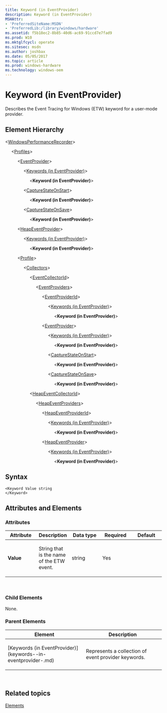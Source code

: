 ```yaml
---
title: Keyword (in EventProvider)
description: Keyword (in EventProvider)
MSHAttr:
- 'PreferredSiteName:MSDN'
- 'PreferredLib:/library/windows/hardware'
ms.assetid: f5b18ec2-8b85-40d6-ac69-91ccd7e7fad9
ms.prod: W10
ms.mktglfcycl: operate
ms.sitesec: msdn
ms.author: joshbax
ms.date: 05/05/2017
ms.topic: article
ms.prod: windows-hardware
ms.technology: windows-oem
---
```


# Keyword (in EventProvider)


Describes the Event Tracing for Windows (ETW) keyword for a user-mode provider.

## Element Hierarchy


&lt;[WindowsPerformanceRecorder](windowsperformancerecorder.md)&gt;

     &lt;[Profiles](profiles.md)&gt;

          &lt;[EventProvider](eventprovider.md)&gt;

               &lt;[Keywords (in EventProvider)](keywords--in-eventprovider-.md)&gt;

                    &lt;**Keyword (in EventProvider)**&gt;

               &lt;[CaptureStateOnStart](capturestateonstart.md)&gt;

                    &lt;**Keyword (in EventProvider)**&gt;

               &lt;[CaptureStateOnSave](capturestateonsave.md)&gt;

                    &lt;**Keyword (in EventProvider)**&gt;

          &lt;[HeapEventProvider](heapeventprovider.md)&gt;

               &lt;[Keywords (in EventProvider)](keywords--in-eventprovider-.md)&gt;

                    &lt;**Keyword (in EventProvider)**&gt;

          &lt;[Profile](profile-wpr.md)&gt;

               &lt;[Collectors](collectors.md)&gt;

                    &lt;[EventCollectorId](eventcollectorid.md)&gt;

                         &lt;[EventProviders](eventproviders.md)&gt;

                              &lt;[EventProviderId](eventproviderid.md)&gt;

                                   &lt;[Keywords (in EventProvider)](keywords--in-eventprovider-.md)&gt;

                                        &lt;**Keyword (in EventProvider)**&gt;

                              &lt;[EventProvider](eventprovider.md)&gt;

                                   &lt;[Keywords (in EventProvider)](keywords--in-eventprovider-.md)&gt;

                                        &lt;**Keyword (in EventProvider)**&gt;

                                   &lt;[CaptureStateOnStart](capturestateonstart.md)&gt;

                                        &lt;**Keyword (in EventProvider)**&gt;

                                   &lt;[CaptureStateOnSave](capturestateonsave.md)&gt;

                                        &lt;**Keyword (in EventProvider)**&gt;

                    &lt;[HeapEventCollectorId](heapeventcollectorid.md)&gt;

                         &lt;[HeapEventProviders](heapeventproviders.md)&gt;

                              &lt;[HeapEventProviderId](heapeventproviderid.md)&gt;

                                   &lt;[Keywords (in EventProvider)](keywords--in-eventprovider-.md)&gt;

                                        &lt;**Keyword (in EventProvider)**&gt;

                              &lt;[HeapEventProvider](heapeventprovider.md)&gt;

                                   &lt;[Keywords (in EventProvider)](keywords--in-eventprovider-.md)&gt;

                                        &lt;**Keyword (in EventProvider)**&gt;

## Syntax


``` syntax
<Keyword Value string
</Keyword>
```

## Attributes and Elements


### Attributes

<table>
<colgroup>
<col width="20%" />
<col width="20%" />
<col width="20%" />
<col width="20%" />
<col width="20%" />
</colgroup>
<thead>
<tr class="header">
<th>Attribute</th>
<th>Description</th>
<th>Data type</th>
<th>Required</th>
<th>Default</th>
</tr>
</thead>
<tbody>
<tr class="odd">
<td><p><strong>Value</strong></p></td>
<td><p>String that is the name of the ETW event.</p></td>
<td><p>string</p></td>
<td><p>Yes</p></td>
<td><p></p></td>
</tr>
</tbody>
</table>

 

### Child Elements

None.

### Parent Elements

<table>
<colgroup>
<col width="50%" />
<col width="50%" />
</colgroup>
<thead>
<tr class="header">
<th>Element</th>
<th>Description</th>
</tr>
</thead>
<tbody>
<tr class="odd">
<td><p>[Keywords (in EventProvider)](keywords--in-eventprovider-.md)</p></td>
<td><p>Represents a collection of event provider keywords.</p></td>
</tr>
</tbody>
</table>

 

## Related topics


[Elements](elements.md)

 

 







